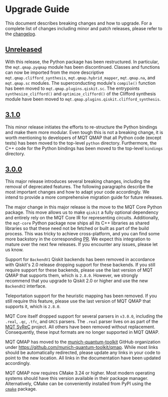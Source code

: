 # Upgrade Guide

This document describes breaking changes and how to upgrade. For a complete list of changes including minor and patch releases, please refer to the [changelog](CHANGELOG.md).

## [Unreleased]

With this release, the Python package has been restructured.
In particular, the `mqt.qmap.pyqmap` module has been discontinued.
Classes and functions can now be imported from the more descriptive `mqt.qmap.clifford_synthesis`, `mqt.qmap.hybrid_mapper`, `mqt.qmap.na`, and `mqt.qmap.sc` modules.
The superconducting module's `compile()` function has been moved to `mqt.qmap.plugins.qiskit.sc`.
The entrypoints `synthesize_clifford()` and `optimize_clifford()` of the Clifford synthesis module have been moved to `mqt.qmap.plugins.qiskit.clifford_synthesis`.

## [3.1.0]

This minor release initiates the efforts to re-structure the Python bindings and make them more modular.
Even tough this is not a breaking change, it is worth mentioning to developers of MQT QMAP that all Python code (except tests) has been moved to the top-level `python` directory.
Furthermore, the C++ code for the Python bindings has been moved to the top-level `bindings` directory.

## [3.0.0]

This major release introduces several breaking changes, including the removal of deprecated features.
The following paragraphs describe the most important changes and how to adapt your code accordingly.
We intend to provide a more comprehensive migration guide for future releases.

The major change in this major release is the move to the MQT Core Python package.
This move allows us to make `qiskit` a fully optional dependency and entirely rely on the MQT Core IR for representing circuits.
Additionally, the `mqt-core` Python package now ships all its C++ libraries as shared libraries so that these need not be fetched or built as part of the build process.
This was tricky to achieve cross-platform, and you can find some more backstory in the corresponding [PR](https://github.com/munich-quantum-toolkit/qmap/pulls/418).
We expect this integration to mature over the next few releases.
If you encounter any issues, please let us know.

Support for `BackendV1` Qiskit backends has been removed in accordance with Qiskit's 2.0 release dropping support for these backends.
If you still require support for these backends, please use the last version of MQT QMAP that supports them, which is `2.8.0`.
However, we strongly recommend that you upgrade to Qiskit 2.0 or higher and use the new `BackendV2` interface.

Teleportation support for the heuristic mapping has been removed.
If you still require this feature, please use the last version of MQT QMAP that supports it, which is `2.8.0`.

MQT Core itself dropped support for several parsers in `v3.0.0`, including the `.real`, `.qc`, `.tfc`, and `GRCS` parsers.
The `.real` parser lives on as part of the [MQT SyReC] project. All others have been removed without replacement.
Consequently, these input formats are no longer supported in MQT QMAP.

MQT QMAP has moved to the [munich-quantum-toolkit](https://github.com/munich-quantum-toolkit) GitHub organization under https://github.com/munich-quantum-toolkit/qmap.
While most links should be automatically redirected, please update any links in your code to point to the new location.
All links in the documentation have been updated accordingly.

MQT QMAP now requires CMake 3.24 or higher.
Most modern operating systems should have this version available in their package manager.
Alternatively, CMake can be conveniently installed from PyPI using the [`cmake`](https://pypi.org/project/cmake/) package.

[MQT SyReC]: https://github.com/cda-tum/mqt-syrec
[unreleased]: https://github.com/munich-quantum-toolkit/qmap/compare/v3.1.0...HEAD
[3.1.0]: https://github.com/munich-quantum-toolkit/qmap/compare/v3.0.0...v3.1.0
[3.0.0]: https://github.com/munich-quantum-toolkit/qmap/compare/v2.8.0...v3.0.0
